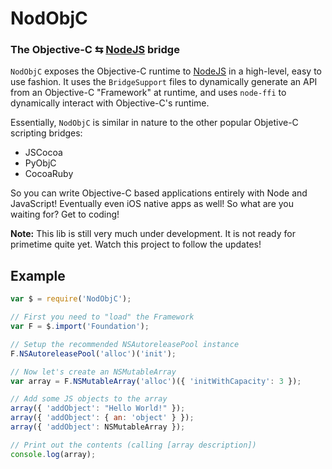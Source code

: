 NodObjC
=======
### The Objective-C ⇆ [NodeJS][] bridge


`NodObjC` exposes the Objective-C runtime to [NodeJS][] in a high-level, easy
to use fashion. It uses the `BridgeSupport` files to dynamically generate an
API from an Objective-C "Framework" at runtime, and uses `node-ffi` to
dynamically interact with Objective-C's runtime.

Essentially, `NodObjC` is similar in nature to the other popular Objetive-C
scripting bridges:

 * JSCocoa
 * PyObjC
 * CocoaRuby

So you can write Objective-C based applications entirely with Node and
JavaScript! Eventually even iOS native apps as well! So what are you waiting
for? Get to coding!

**Note:** This lib is still very much under development. It is not ready for
primetime quite yet. Watch this project to follow the updates!


Example
-------

``` javascript
var $ = require('NodObjC');

// First you need to "load" the Framework
var F = $.import('Foundation');

// Setup the recommended NSAutoreleasePool instance
F.NSAutoreleasePool('alloc')('init');

// Now let's create an NSMutableArray
var array = F.NSMutableArray('alloc')({ 'initWithCapacity': 3 });

// Add some JS objects to the array
array({ 'addObject': "Hello World!" });
array({ 'addObject': { an: 'object' } });
array({ 'addObject': NSMutableArray });

// Print out the contents (calling [array description])
console.log(array);
```

[NodeJS]: http://nodejs.org
